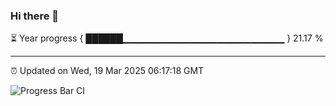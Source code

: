 ### Hi there 👋

⏳ Year progress { ██████▁▁▁▁▁▁▁▁▁▁▁▁▁▁▁▁▁▁▁▁▁▁▁▁ } 21.17 %

---

⏰ Updated on Wed, 19 Mar 2025 06:17:18 GMT

![Progress Bar CI](https://github.com/code-lakshay/GitHub-Actions-Demo/workflows/Progress%20Bar%20CI/badge.svg)
